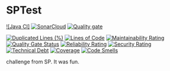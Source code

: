 # SPTest

[![Java CI]](https://github.com/pikolinianita/SPTest/workflows/Java%20CI/badge.svg)
[![SonarCloud](https://sonarcloud.io/images/project_badges/sonarcloud-black.svg)](https://sonarcloud.io/dashboard?id=pikolinianita_TestOfTests)
[![Quality gate](https://sonarcloud.io/api/project_badges/quality_gate?project=pikolinianita_TestOfTests)](https://sonarcloud.io/dashboard?id=pikolinianita_TestOfTests)


[![Duplicated Lines (%)](https://sonarcloud.io/api/project_badges/measure?project=pikolinianita_TestOfTests&metric=duplicated_lines_density)](https://sonarcloud.io/dashboard?id=pikolinianita_TestOfTests)
[![Lines of Code](https://sonarcloud.io/api/project_badges/measure?project=pikolinianita_TestOfTests&metric=ncloc)](https://sonarcloud.io/dashboard?id=pikolinianita_TestOfTests)
[![Maintainability Rating](https://sonarcloud.io/api/project_badges/measure?project=pikolinianita_TestOfTests&metric=sqale_rating)](https://sonarcloud.io/dashboard?id=pikolinianita_TestOfTests)
[![Quality Gate Status](https://sonarcloud.io/api/project_badges/measure?project=pikolinianita_TestOfTests&metric=alert_status)](https://sonarcloud.io/dashboard?id=pikolinianita_TestOfTests)
[![Reliability Rating](https://sonarcloud.io/api/project_badges/measure?project=pikolinianita_TestOfTests&metric=reliability_rating)](https://sonarcloud.io/dashboard?id=pikolinianita_TestOfTests)
[![Security Rating](https://sonarcloud.io/api/project_badges/measure?project=pikolinianita_TestOfTests&metric=security_rating)](https://sonarcloud.io/dashboard?id=pikolinianita_TestOfTests)
[![Technical Debt](https://sonarcloud.io/api/project_badges/measure?project=pikolinianita_TestOfTests&metric=sqale_index)](https://sonarcloud.io/dashboard?id=pikolinianita_TestOfTests)
[![Coverage](https://sonarcloud.io/api/project_badges/measure?project=pikolinianita_TestOfTests&metric=coverage)](https://sonarcloud.io/dashboard?id=pikolinianita_TestOfTests)
[![Code Smells](https://sonarcloud.io/api/project_badges/measure?project=pikolinianita_TestOfTests&metric=code_smells)](https://sonarcloud.io/dashboard?id=pikolinianita_TestOfTests)

challenge from SP. It was fun.

